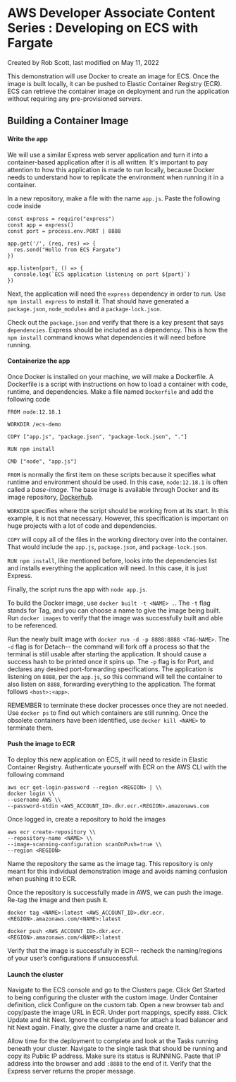 AWS Developer Associate Content Series : Developing on ECS with Fargate
=======================================================================

Created by Rob Scott, last modified on May 11, 2022

This demonstration will use Docker to create an image for ECS. Once the image is built locally, it can be pushed to Elastic Container Registry (ECR). ECS can retrieve the container image on deployment and run the application without requiring any pre-provisioned servers.

Building a Container Image
--------------------------

#### Write the app

We will use a similar Express web server application and turn it into a container-based application after it is all written. It's important to pay attention to how this application is made to run locally, because Docker needs to understand how to replicate the environment when running it in a container.

In a new repository, make a file with the name `app.js`. Paste the following code inside

    const express = require("express")
    const app = express()
    const port = process.env.PORT | 8888

    app.get('/', (req, res) => {
      res.send("Hello from ECS Fargate")
    })

    app.listen(port, () => {
      console.log(`ECS application listening on port ${port}`)
    })

Next, the application will need the `express` dependency in order to run. Use `npm install express` to install it. That should have generated a `package.json`, `node_modules` and a `package-lock.json`.

Check out the `package.json` and verify that there is a key present that says `dependencies`. Express should be included as a dependency. This is how the `npm install` command knows what dependencies it will need before running.

#### Containerize the app

Once Docker is installed on your machine, we will make a Dockerfile. A Dockerfile is a script with instructions on how to load a container with code, runtime, and dependencies. Make a file named `Dockerfile` and add the following code

    FROM node:12.18.1

    WORKDIR /ecs-demo

    COPY ["app.js", "package.json", "package-lock.json", "."]

    RUN npm install

    CMD ["node", "app.js"]

`FROM` is normally the first item on these scripts because it specifies what runtime and environment should be used. In this case, `node:12.18.1` is often called a _base-image_. The base image is available through Docker and its image repository, [Dockerhub](https://hub.docker.com/).

`WORKDIR` specifies where the script should be working from at its start. In this example, it is not that necessary. However, this specification is important on huge projects with a lot of code and dependencies.

`COPY` will copy all of the files in the working directory over into the container. That would include the `app.js`, `package.json`, and `package-lock.json`.

`RUN npm install`, like mentioned before, looks into the dependencies list and installs everything the application will need. In this case, it is just Express.

Finally, the script runs the app with `node app.js`.

To build the Docker image, use `docker built -t <NAME> .`. The `-t` flag stands for Tag, and you can choose a name to give the image being built. Run `docker images` to verify that the image was successfully built and able to be referenced.

Run the newly built image with `docker run -d -p 8888:8888 <TAG-NAME>`. The `-d` flag is for Detach-- the command will fork off a process so that the terminal is still usable after starting the application. It should cause a success hash to be printed once it spins up. The `-p` flag is for Port, and declares any desired port-forwarding specifications. The application is listening on `8888`, per the `app.js`, so this command will tell the container to also listen on `8888`, forwarding everything to the application. The format follows `<host>:<app>`.

REMEMBER to terminate these docker processes once they are not needed. Use `docker ps` to find out which containers are still running. Once the obsolete containers have been identified, use `docker kill <NAME>` to terminate them.

#### Push the image to ECR

To deploy this new application on ECS, it will need to reside in Elastic Container Registry. Authenticate yourself with ECR on the AWS CLI with the following command

    aws ecr get-login-password --region <REGION> | \\
    docker login \\
    --username AWS \\
    --password-stdin <AWS_ACCOUNT_ID>.dkr.ecr.<REGION>.amazonaws.com
  
Once logged in, create a repository to hold the images

    aws ecr create-repository \\
    --repository-name <NAME> \\
    --image-scanning-configuration scanOnPush=true \\
    --region <REGION>

Name the repository the same as the image tag. This repository is only meant for this individual demonstration image and avoids naming confusion when pushing it to ECR.

Once the repository is successfully made in AWS, we can push the image. Re-tag the image and then push it.

    docker tag <NAME>:latest <AWS_ACCOUNT_ID>.dkr.ecr.<REGION>.amazonaws.com/<NAME>:latest

    docker push <AWS_ACCOUNT_ID>.dkr.ecr.<REGION>.amazonaws.com/<NAME>:latest

Verify that the image is successfully in ECR-- recheck the naming/regions of your user’s configurations if unsuccessful.

#### Launch the cluster

Navigate to the ECS console and go to the Clusters page. Click Get Started to being configuring the cluster with the custom image. Under Container definition, click Configure on the custom tab. Open a new browser tab and copy/paste the image URL in ECR. Under port mappings, specify `8888`. Click Update and hit Next. Ignore the configuration for attach a load balancer and hit Next again. Finally, give the cluster a name and create it.

Allow time for the deployment to complete and look at the Tasks running beneath your cluster. Navigate to the single task that should be running and copy its Public IP address. Make sure its status is RUNNING. Paste that IP address into the browser and add `:8888` to the end of it. Verify that the Express server returns the proper message.
